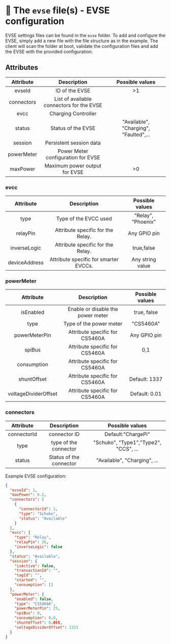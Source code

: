 # 🔌 The `evse` file(s) - EVSE configuration

EVSE settings files can be found in the `evse` folder. To add and configure the EVSE, simply add a new file with the
file structure as in the example. The client will scan the folder at boot, validate the configuration files and add the
EVSE with the provided configuration.

## Attributes

| Attribute  |                Description                |            Possible values             | 
|:----------:|:-----------------------------------------:|:--------------------------------------:|
|   evseId   |              ID of the EVSE               |                   >1                   |
| connectors | List of available connectors for the EVSE ||
|    evcc    |            Charging Controller            ||
|   status   |            Status of the EVSE             | "Available", "Charging", "Faulted",... |
|  session   |          Persistent session data          ||
| powerMeter |    Power Meter configuration for EVSE     || 
|  maxPower  |       Maximum power output for EVSE       |                   >0                   |

### evcc

|   Attribute   |              Description              |  Possible values   | 
|:-------------:|:-------------------------------------:|:------------------:|
|     type      |         Type of the EVCC used         | "Relay", "Phoenix" |
|   relayPin    |   Attribute specific for the Relay.   |    Any GPIO pin    |
| inverseLogic  |   Attribute specific for the Relay.   |     true,false     |
| deviceAddress | Attribute specific for smarter EVCCs. |  Any string value  |

### powerMeter

|      Attribute       |            Description            | Possible values | 
|:--------------------:|:---------------------------------:|:---------------:|
|      isEnabled       | Enable or disable the power meter |   true, false   |
|         type         |      Type of the power meter      |    "CS5460A"    |
|    powerMeterPin     |  Attribute specific for CS5460A   |  Any GPIO pin   |
|        spiBus        |  Attribute specific for CS5460A   |       0,1       |
|     consumption      |  Attribute specific for CS5460A   |                 |
|     shuntOffset      |  Attribute specific for CS5460A   |  Default: 1337  |
| voltageDividerOffset |  Attribute specific for CS5460A   |  Default: 0.01  |

### connectors

|   Attribute   |       Description       |            Possible values            | 
|:-------------:|:-----------------------:|:-------------------------------------:|
|  connectorId  |      connector ID       |          Default:"ChargePi"           |
|     type      |  type of the connector  | "Schuko", "Type1","Type2", "CCS", ... |
|    status     | Status of the connector |     "Available", "Charging", ...      |

Example EVSE configuration:

```json
{
  "evseId": 1,
  "maxPower": 6.2,
  "connectors": [
    {
      "connectorId": 1,
      "type": "Schuko",
      "status": "Available"
    }
  ],
  "evcc": {
    "type": "Relay",
    "relayPin": 26,
    "inverseLogic": false
  },
  "status": "Available",
  "session": {
    "isActive": false,
    "transactionId": "",
    "tagId": "",
    "started": "",
    "consumption": []
  },
  "powerMeter": {
    "enabled": false,
    "type": "CS5460A",
    "powerMeterPin": 25,
    "spiBus": 0,
    "consumption": 0.0,
    "shuntOffset": 0.055,
    "voltageDividerOffset": 1333
  }
}
```